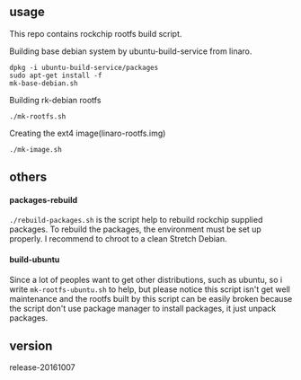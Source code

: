 ## usage
This repo contains rockchip rootfs build script.


Building base debian system by ubuntu-build-service from linaro.

	dpkg -i ubuntu-build-service/packages
	sudo apt-get install -f
	mk-base-debian.sh

Building rk-debian rootfs

	./mk-rootfs.sh

Creating the ext4 image(linaro-rootfs.img)

	./mk-image.sh


## others

#### packages-rebuild
`./rebuild-packages.sh` is the script help to rebuild rockchip supplied packages.
To rebuild the packages, the environment must be set up properly.
I recommend to chroot to a clean Stretch Debian.

#### build-ubuntu

Since a lot of peoples want to get other distributions, such as ubuntu, so i write `mk-rootfs-ubuntu.sh` to help, but please notice this script isn't get well maintenance and the rootfs built by this script can be easily broken because the script don't use package manager to install packages, it just unpack packages.


## version
release-20161007